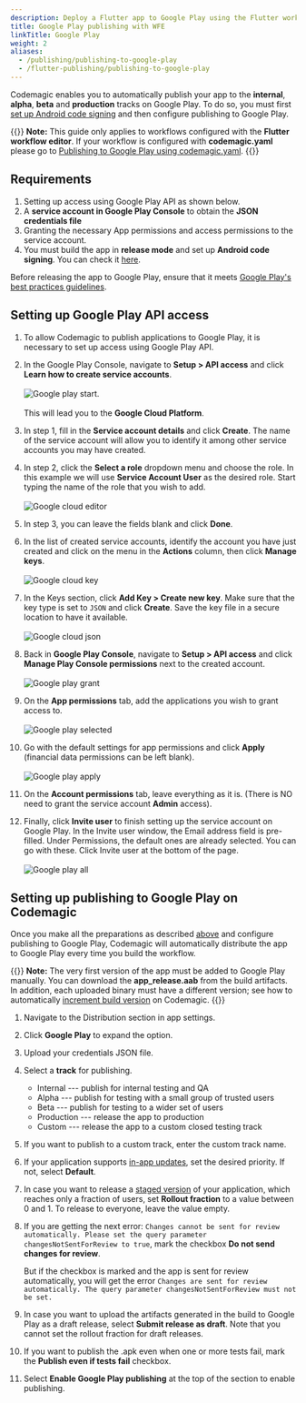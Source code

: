 ```yaml
---
description: Deploy a Flutter app to Google Play using the Flutter workflow editor
title: Google Play publishing with WFE
linkTitle: Google Play
weight: 2
aliases: 
  - /publishing/publishing-to-google-play
  - /flutter-publishing/publishing-to-google-play
---
```


Codemagic enables you to automatically publish your app to the **internal**, **alpha**, **beta** and **production** tracks on Google Play. To do so, you must first [set up Android code signing](../code-signing/android-code-signing/ 'Android code signing') and then configure publishing to Google Play.

{{<notebox>}}
**Note:** This guide only applies to workflows configured with the **Flutter workflow editor**. If your workflow is configured with **codemagic.yaml** please go to [Publishing to Google Play using codemagic.yaml](../yaml-publishing/google-play).
{{</notebox>}}

## Requirements

1. Setting up access using Google Play API as shown below.
2. A **service account in Google Play Console** to obtain the **JSON credentials file**
3. Granting the necessary App permissions and access permissions to the service account.
4. You must build the app in **release mode** and set up **Android code signing**. You can check it [here](../flutter/flutter-projects/#building-android-app-bundles).

Before releasing the app to Google Play, ensure that it meets [Google Play's best practices guidelines](https://developer.android.com/distribute/best-practices/launch/).

## Setting up Google Play API access

1. To allow Codemagic to publish applications to Google Play, it is necessary to set up access using Google Play API. 

2. In the Google Play Console, navigate to **Setup > API access** and click **Learn how to create service accounts**.<br><br>
![Google play start](../uploads/s1.png).<br><br>This will lead you to the **Google Cloud Platform**. 

3. In step 1, fill in the **Service account details** and click **Create**. The name of the service account will allow you to identify it among other service accounts you may have created.

4. In step 2, click the **Select a role** dropdown menu and choose the role. In this example we will use **Service Account User** as the desired role. Start typing the name of the role that you wish to add.<br><br>
![Google cloud editor](../uploads/google_cloud_two.png)

5. In step 3, you can leave the fields blank and click **Done**.

6. In the list of created service accounts, identify the account you have just created and click on the menu in the **Actions** column, then click **Manage keys**.<br><br>
![Google cloud key](../uploads/google_cloud_three.png)

7. In the Keys section, click **Add Key > Create new key**. Make sure that the key type is set to `JSON` and click **Create**. Save the key file in a secure location to have it available.<br><br>
![Google cloud json](../uploads/google_cloud_four.png)

8. Back in **Google Play Console**, navigate to **Setup > API access** and click **Manage Play Console permissions** next to the created account.<br><br>
![Google play grant](https://s3.amazonaws.com/blog.codemagic.io/uploads/2022/09/s2.png)

9. On the **App permissions** tab, add the applications you wish to grant access to.<br><br>
![Google play selected](../uploads/s3.png)

10. Go with the default settings for app permissions and click **Apply** (financial data permissions can be left blank).<br><br> 
![Google play apply](../uploads/s4.png)

11. On the **Account permissions** tab, leave everything as it is. (There is NO need to grant the service account **Admin** access).

12. Finally, click **Invite user** to finish setting up the service account on Google Play. In the Invite user window, the Email address field is pre-filled. Under Permissions, the default ones are already selected. You can go with these. Click Invite user at the bottom of the page.<br><br>
![Google play all](../uploads/s5.png)

## Setting up publishing to Google Play on Codemagic

Once you make all the preparations as described [above](../publishing/publishing-to-google-play/#requirements) and configure publishing to Google Play, Codemagic will automatically distribute the app to Google Play every time you build the workflow.

{{<notebox>}}
**Note:** The very first version of the app must be added to Google Play manually. You can download the **app_release.aab** from the build artifacts. In addition, each uploaded binary must have a different version; see how to automatically [increment build version](../building/build-versioning/ 'Build versioning') on Codemagic.
{{</notebox>}}

1. Navigate to the Distribution section in app settings.
2. Click **Google Play** to expand the option.
3. Upload your credentials JSON file.
4. Select a **track** for publishing.
   - Internal --- publish for internal testing and QA
   - Alpha --- publish for testing with a small group of trusted users
   - Beta --- publish for testing to a wider set of users
   - Production --- release the app to production
   - Custom --- release the app to a custom closed testing track
5. If you want to publish to a custom track, enter the custom track name.
6. If your application supports [in-app updates](https://developer.android.com/guide/playcore/in-app-updates), set the desired priority. If not, select **Default**.
7. In case you want to release a [staged version](https://support.google.com/googleplay/android-developer/answer/6346149?hl=en) of your application, which reaches only a fraction of users, set **Rollout fraction** to a value between 0 and 1. To release to everyone, leave the value empty.
8. If you are getting the next error: `Changes cannot be sent for review automatically. Please set the query parameter changesNotSentForReview to true`, mark the checkbox **Do not send changes for review**.

    But if the checkbox is marked and the app is sent for review automatically, you will get the error `Changes are sent for review automatically. The query parameter changesNotSentForReview must not be set.`
9. In case you want to upload the artifacts generated in the build to Google Play as a draft release, select **Submit release as draft**. Note that you cannot set the rollout fraction for draft releases.
10. If you want to publish the .apk even when one or more tests fail, mark the **Publish even if tests fail** checkbox.
11. Select **Enable Google Play publishing** at the top of the section to enable publishing.
